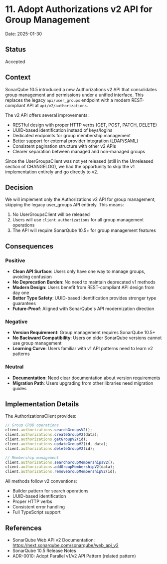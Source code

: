 # 11. Adopt Authorizations v2 API for Group Management

Date: 2025-01-30

## Status

Accepted

## Context

SonarQube 10.5 introduced a new Authorizations v2 API that consolidates group management and permissions under a
unified interface. This replaces the legacy `api/user_groups` endpoint with a modern REST-compliant API at
`api/v2/authorizations`.

The v2 API offers several improvements:

- RESTful design with proper HTTP verbs (GET, POST, PATCH, DELETE)
- UUID-based identification instead of keys/logins
- Dedicated endpoints for group membership management
- Better support for external provider integration (LDAP/SAML)
- Consistent pagination structure with other v2 APIs
- Clearer separation between managed and non-managed groups

Since the UserGroupsClient was not yet released (still in the Unreleased section of CHANGELOG), we had the
opportunity to skip the v1 implementation entirely and go directly to v2.

## Decision

We will implement only the Authorizations v2 API for group management, skipping the legacy user_groups API entirely.
This means:

1. No UserGroupsClient will be released
2. Users will use `client.authorizations` for all group management operations
3. The API will require SonarQube 10.5+ for group management features

## Consequences

### Positive

- **Clean API Surface**: Users only have one way to manage groups, avoiding confusion
- **No Deprecation Burden**: No need to maintain deprecated v1 methods
- **Modern Design**: Users benefit from REST-compliant API design from day one
- **Better Type Safety**: UUID-based identification provides stronger type guarantees
- **Future-Proof**: Aligned with SonarQube's API modernization direction

### Negative

- **Version Requirement**: Group management requires SonarQube 10.5+
- **No Backward Compatibility**: Users on older SonarQube versions cannot use group management
- **Learning Curve**: Users familiar with v1 API patterns need to learn v2 patterns

### Neutral

- **Documentation**: Need clear documentation about version requirements
- **Migration Path**: Users upgrading from other libraries need migration guides

## Implementation Details

The AuthorizationsClient provides:

```typescript
// Group CRUD operations
client.authorizations.searchGroupsV2();
client.authorizations.createGroupV2(data);
client.authorizations.getGroupV2(id);
client.authorizations.updateGroupV2(id, data);
client.authorizations.deleteGroupV2(id);

// Membership management
client.authorizations.searchGroupMembershipsV2();
client.authorizations.addGroupMembershipV2(data);
client.authorizations.removeGroupMembershipV2(id);
```

All methods follow v2 conventions:

- Builder pattern for search operations
- UUID-based identification
- Proper HTTP verbs
- Consistent error handling
- Full TypeScript support

## References

- SonarQube Web API v2 Documentation: <https://next.sonarqube.com/sonarqube/web_api_v2>
- SonarQube 10.5 Release Notes
- ADR-0010: Adopt Parallel v1/v2 API Pattern (related pattern)
